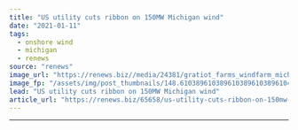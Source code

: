 ```yaml
---
title: "US utility cuts ribbon on 150MW Michigan wind"
date: "2021-01-11"
tags: 
  - onshore wind
  - michigan
  - renews
source: "renews"
image_url: "https://renews.biz//media/24381/gratiot_farms_windfarm_michigan_credit_consumers_energy.jpeg?mode=crop&width=770&heightratio=0.6103896103896103896103896104&slimmage=true"
image_fp: "/assets/img/post_thumbnails/148.6103896103896103896103896104&slimmage=true"
lead: "US utility cuts ribbon on 150MW Michigan wind"
article_url: "https://renews.biz/65658/us-utility-cuts-ribbon-on-150mw-michigan-wind/"
---
```


---
